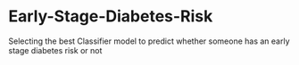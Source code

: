 # Early-Stage-Diabetes-Risk
Selecting the best Classifier model to predict whether someone has an early stage diabetes risk or not
